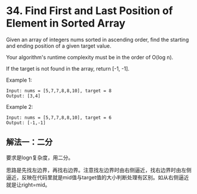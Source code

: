 # 34. Find First and Last Position of Element in Sorted Array

Given an array of integers nums sorted in ascending order, find the starting and ending position of a given target value.

Your algorithm's runtime complexity must be in the order of O(log n).

If the target is not found in the array, return [-1, -1].

Example 1:
```
Input: nums = [5,7,7,8,8,10], target = 8
Output: [3,4]
```
Example 2:
```
Input: nums = [5,7,7,8,8,10], target = 6
Output: [-1,-1]
```
## 解法一：二分
要求是logn复杂度，用二分。

思路是先找左边界，再找右边界。注意找左边界时由右侧逼近，找右边界时由左侧逼近，反映在代码里就是mid值与target值的大小判断处理有区别。如从右侧逼近就是让right=mid。

